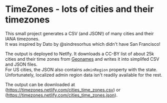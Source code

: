# TimeZones - lots of cities and their timezones

This small project generates a CSV (and JSON!) of many cities and their IANA timezones.  
It was inspired by Dato by @sindresorhus which didn't have San Francisco!

The output is deployed to Netlfy. It downloads a CC-BY list of about 25k cities and their time zones from [Geonames](http://www.geonames.org/) and writes it into simplifed CSV and JSON files.  
For US cities, the JSON also contains `adminRegion` property with the state. Unfortunately, localized admin region data isn't readily available for the rest.

The output can be downloaded at (https://timezones.netlify.com/cities_time_zones.csv) or (https://timezones.netlify.com/cities_time_zones.json).
